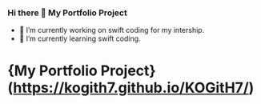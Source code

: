 ### Hi there 👋 My Portfolio Project
- 🔭 I’m currently working on swift coding for my intership. 
- 🌱 I’m currently learning swift coding.
# {My Portfolio Project} (https://kogith7.github.io/KOGitH7/) 
<!--

## Project 2 

- 🤔 I’m looking for help with learning how to create a Portfolio using GitHub
**KOGitH7/KOGitH7** is a ✨ _special_ ✨ repository because its `README.md` (this file) appears on your GitHub profile.






- 💬 Ask me about ...
- 📫 How to reach me: ...
- 😄 Pronouns: ...
- ⚡ Fun fact: ...
-->
